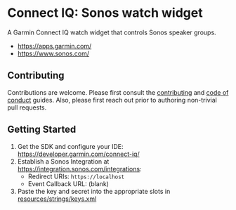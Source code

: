 # Connect IQ: Sonos watch widget

A Garmin Connect IQ watch widget that controls Sonos speaker groups.

* https://apps.garmin.com/
* https://www.sonos.com/

## Contributing

Contributions are welcome. Please first consult the
[contributing](docs/contributing.md) and
[code of conduct](docs/code-of-conduct.md) guides.
Also, please first reach out prior to authoring non-trivial pull requests.

## Getting Started

1. Get the SDK and configure your IDE: https://developer.garmin.com/connect-iq/
1. Establish a Sonos Integration at https://integration.sonos.com/integrations:
    * Redirect URIs: `https://localhost`
    * Event Callback URL: (blank)
1. Paste the key and secret into the appropriate slots in
   [resources/strings/keys.xml](resources/strings/keys.xml)